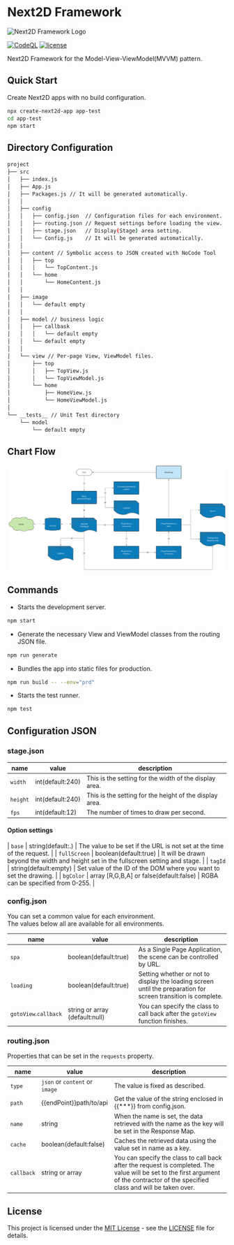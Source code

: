 Next2D Framework
=============
<img src="https://next2d.app/assets/img/framework/logo.svg" width="200" height="200" alt="Next2D Framework Logo">

[![CodeQL](https://github.com/Next2D/Framework/actions/workflows/codeql-analysis.yml/badge.svg?branch=main)](https://github.com/Next2D/Framework/actions/workflows/codeql-analysis.yml)
[![license](https://img.shields.io/github/license/Next2D/Framework)](https://github.com/Next2D/Framework/blob/main/LICENSE)

Next2D Framework for the Model-View-ViewModel(MVVM) pattern.

## Quick Start

Create Next2D apps with no build configuration.
```sh
npx create-next2d-app app-test
cd app-test
npm start
```

## Directory Configuration

```sh
project
├── src
│   ├── index.js
│   ├── App.js
│   ├── Packages.js // It will be generated automatically.
│   │
│   ├── config
│   │   ├── config.json  // Configuration files for each environment.
│   │   ├── routing.json // Request settings before loading the view.
│   │   ├── stage.json   // Display(Stage) area setting. 
│   │   └── Config.js    // It will be generated automatically.
│   │
│   ├── content // Symbolic access to JSON created with NoCode Tool
│   │   ├── top
│   │   │   └── TopContent.js
│   │   └── home
│   │       └── HomeContent.js
│   │
│   ├── image
│   │   └── default empty
│   │
│   ├── model // business logic
│   │   ├── callbask
│   │   │   └── default empty
│   │   └── default empty
│   │
│   └── view // Per-page View, ViewModel files.
│       ├── top
│       │   ├── TopView.js
│       │   └── TopViewModel.js
│       └── home
│           ├── HomeView.js
│           └── HomeViewModel.js
│
└── __tests__ // Unit Test directory
    └── model
        └── default empty
```

## Chart Flow
![Chart Flow](./Framework_Chart_Flow.svg)

## Commands

* Starts the development server.
```sh
npm start
```

* Generate the necessary View and ViewModel classes from the routing JSON file.
```sh
npm run generate
```

* Bundles the app into static files for production.
```sh
npm run build -- --env="prd"
```

* Starts the test runner.
```sh
npm test
```

## Configuration JSON

### stage.json

| name | value | description |
| --- | --- | --- |
| `width` | int(default:240) | This is the setting for the width of the display area. |
| `height` | int(default:240) | This is the setting for the height of the display area. |
| `fps` | int(default:12) | The number of times to draw per second. |

#### Option settings

| `base` | string(default:.) | The value to be set if the URL is not set at the time of the request. |
| `fullScreen` | boolean(default:true) | It will be drawn beyond the width and height set in the fullscreen setting and stage. |
| `tagId` | string(default:empty) | Set value of the ID of the DOM where you want to set the drawing. |
| `bgColor` | array [R,G,B,A] or false(default:false) | RGBA can be specified from 0-255. |

### config.json

You can set a common value for each environment.\
The values below all are available for all environments.

| name | value | description |
| --- | --- | --- |
| `spa` | boolean(default:true) | As a Single Page Application, the scene can be controlled by URL. |
| `loading` | boolean(default:true) | Setting whether or not to display the loading screen until the preparation for screen transition is complete. |
| `gotoView`.`callback` | string or array (default:null) | You can specify the class to call back after the `gotoView` function finishes. |

### routing.json

Properties that can be set in the `requests` property.

| name | value | description |
| --- | --- | --- |
| `type` | `json` or `content` or `image` | The value is fixed as described. |
| `path` | {{endPoint}}path/to/api | Get the value of the string enclosed in {{***}} from config.json. |
| `name` | string | When the name is set, the data retrieved with the name as the key will be set in the Response Map. |
| `cache` | boolean(default:false) | Caches the retrieved data using the value set in name as a key. |
| `callback` | string or array | You can specify the class to call back after the request is completed. The value will be set to the first argument of the contractor of the specified class and will be taken over. |

## License
This project is licensed under the [MIT License](https://opensource.org/licenses/MIT) - see the [LICENSE](LICENSE) file for details.